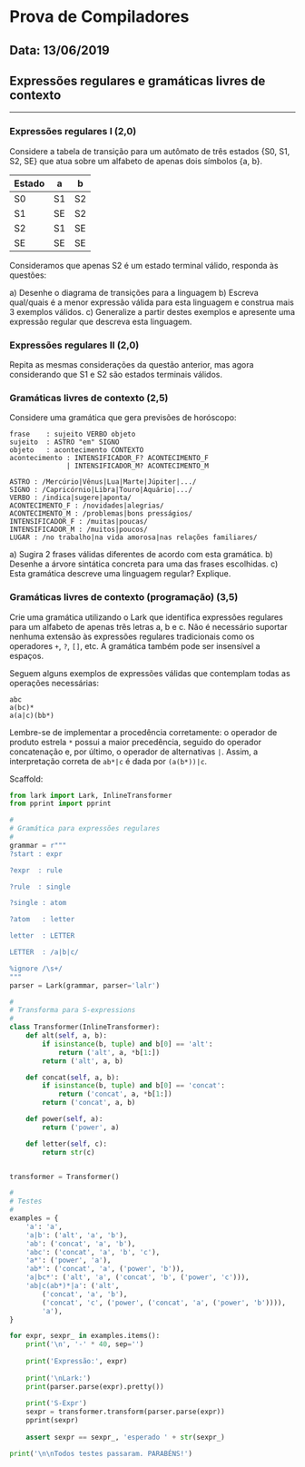 # Prova de Compiladores
## Data: 13/06/2019
## Expressões regulares e gramáticas livres de contexto

---

### Expressões regulares I (2,0)

Considere a tabela de transição para um autômato de três estados {S0, S1, S2, SE} 
que atua sobre um alfabeto de apenas dois símbolos {a, b}. 

| Estado | a  | b  |
|--------|----|----|
| S0     | S1 | S2 |
| S1     | SE | S2 |
| S2     | S1 | SE | 
| SE     | SE | SE |

Consideramos que apenas S2 é um estado terminal válido, responda às questões:

a) Desenhe o diagrama de transições para a linguagem
b) Escreva qual/quais é a menor expressão válida para esta linguagem e construa mais 3 exemplos válidos.
c) Generalize a partir destes exemplos e apresente uma expressão regular que descreva esta linguagem.


### Expressões regulares II (2,0)

Repita as mesmas considerações da questão anterior, mas agora considerando que 
S1 e S2 são estados terminais válidos.


### Gramáticas livres de contexto (2,5)

Considere uma gramática que gera previsões de horóscopo:

```
frase    : sujeito VERBO objeto
sujeito  : ASTRO "em" SIGNO
objeto   : acontecimento CONTEXTO
acontecimento : INTENSIFICADOR_F? ACONTECIMENTO_F
              | INTENSIFICADOR_M? ACONTECIMENTO_M
         
ASTRO : /Mercúrio|Vênus|Lua|Marte|Júpiter|.../
SIGNO : /Capricórnio|Libra|Touro|Aquário|.../ 
VERBO : /indica|sugere|aponta/
ACONTECIMENTO_F : /novidades|alegrias/
ACONTECIMENTO_M : /problemas|bons presságios/
INTENSIFICADOR_F : /muitas|poucas/
INTENSIFICADOR_M : /muitos|poucos/
LUGAR : /no trabalho|na vida amorosa|nas relações familiares/
```
a) Sugira 2 frases válidas diferentes de acordo com esta gramática.
b) Desenhe a árvore sintática concreta para uma das frases escolhidas.
c) Esta gramática descreve uma linguagem regular? Explique.


### Gramáticas livres de contexto (programação) (3,5)

Crie uma gramática utilizando o Lark que identifica expressões regulares para
um alfabeto de apenas três letras a, b e c. Não é necessário suportar nenhuma
extensão às expressões regulares tradicionais como os operadores `+`, `?`, `[]`, etc. 
A gramática também pode ser insensível a espaços.

Seguem alguns exemplos de expressões válidas que contemplam todas as operações 
necessárias:

```
abc
a(bc)*
a(a|c)(bb*)
```

Lembre-se de implementar a procedência corretamente: o operador de produto estrela 
`*` possui a maior precedência, seguido do operador concatenação e, por último,
o operador de alternativas `|`. Assim, a interpretação correta de `ab*|c` é 
dada por `(a(b*))|c`.

Scaffold:

```python
from lark import Lark, InlineTransformer
from pprint import pprint

#
# Gramática para expressões regulares
#
grammar = r"""
?start : expr

?expr  : rule

?rule  : single

?single : atom

?atom   : letter

letter  : LETTER

LETTER  : /a|b|c/

%ignore /\s+/
"""
parser = Lark(grammar, parser='lalr')

#
# Transforma para S-expressions
#
class Transformer(InlineTransformer):
    def alt(self, a, b):
        if isinstance(b, tuple) and b[0] == 'alt':
            return ('alt', a, *b[1:])
        return ('alt', a, b)

    def concat(self, a, b):
        if isinstance(b, tuple) and b[0] == 'concat':
            return ('concat', a, *b[1:])
        return ('concat', a, b)

    def power(self, a):
        return ('power', a)

    def letter(self, c):
        return str(c)


transformer = Transformer()

#
# Testes
#
examples = {
    'a': 'a',
    'a|b': ('alt', 'a', 'b'),
    'ab': ('concat', 'a', 'b'),
    'abc': ('concat', 'a', 'b', 'c'),
    'a*': ('power', 'a'),
    'ab*': ('concat', 'a', ('power', 'b')),
    'a|bc*': ('alt', 'a', ('concat', 'b', ('power', 'c'))),
    'ab|c(ab*)*|a': ('alt',
        ('concat', 'a', 'b'),
        ('concat', 'c', ('power', ('concat', 'a', ('power', 'b')))),
        'a'),
}

for expr, sexpr_ in examples.items():
    print('\n', '-' * 40, sep='')
    
    print('Expressão:', expr)
    
    print('\nLark:')
    print(parser.parse(expr).pretty())
    
    print('S-Expr')
    sexpr = transformer.transform(parser.parse(expr))
    pprint(sexpr)
    
    assert sexpr == sexpr_, 'esperado ' + str(sexpr_)

print('\n\nTodos testes passaram. PARABÉNS!')
```
